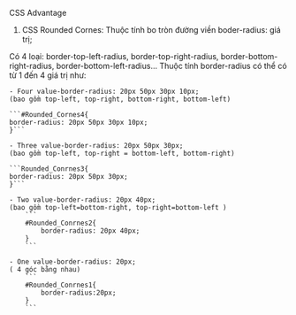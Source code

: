 CSS Advantage
1. CSS Rounded Cornes: Thuộc tính bo tròn đường viền
boder-radius: giá trị;

Có 4 loại: border-top-left-radius, border-top-right-radius, border-bottom-right-radius, border-bottom-left-radius...
Thuộc tính border-radius có thể có từ 1 đến 4 giá trị như:

    - Four value-border-radius: 20px 50px 30px 10px;
    (bao gồm top-left, top-right, bottom-right, bottom-left)

    ```#Rounded_Cornes4{
    border-radius: 20px 50px 30px 10px;
    }```

    - Three value-border-radius: 20px 50px 30px;
    (bao gồm top-left, top-right = bottom-left, bottom-right) 

    ```Rounded_Conrnes3{
    border-radius: 20px 50px 30px;
    }```

    - Two value-border-radius: 20px 40px;
    (bao gồm top-left=bottom-right, top-right=bottom-left )
        ```
        #Rounded_Conrnes2{
            border-radius: 20px 40px;
        }
        ```

    - One value-border-radius: 20px;
    ( 4 góc bằng nhau)
        ```
        #Rounded_Conrnes1{
            border-radius:20px;
        }
        ```